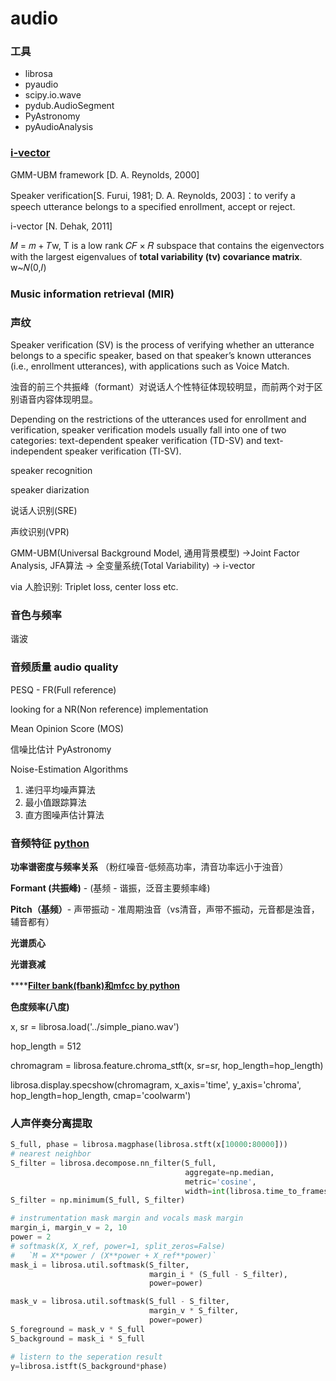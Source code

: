# audio

### 工具

* librosa
* pyaudio
* scipy.io.wave
* pydub.AudioSegment
* PyAstronomy
* pyAudioAnalysis

### [i-vector](http://cslt.riit.tsinghua.edu.cn/mediawiki/images/c/cb/131104-ivector-microsoft-wj.pdf)

GMM-UBM framework \[D. A. Reynolds, 2000\]

Speaker verification\[S. Furui, 1981; D. A. Reynolds, 2003\]：to verify a speech utterance belongs to a specified enrollment, accept or reject.

i-vector \[N. Dehak, 2011\] 

𝑀 = 𝑚 + 𝑇w, T is a low rank 𝐶𝐹 × 𝑅 subspace that contains the eigenvectors with the largest eigenvalues of **total variability \(tv\) covariance matrix**. w~𝑁\(0,𝐼\)



### Music information retrieval \(MIR\)

### 声纹

Speaker verification \(SV\) is the process of verifying whether an utterance belongs to a specific speaker, based on that speaker’s known utterances \(i.e., enrollment utterances\), with applications such as Voice Match.

浊音的前三个共振峰（formant）对说话人个性特征体现较明显，而前两个对于区别语音内容体现明显。

Depending on the restrictions of the utterances used for enrollment and verification, speaker verification models usually fall into one of two categories: text-dependent speaker verification \(TD-SV\) and text-independent speaker verification \(TI-SV\).

speaker recognition

speaker diarization

说话人识别\(SRE\)

声纹识别\(VPR\)

GMM-UBM\(Universal Background Model, 通用背景模型\) -&gt;Joint Factor Analysis, JFA算法 -&gt; 全变量系统\(Total Variability\) -&gt; i-vector

via 人脸识别: Triplet loss, center loss etc.

### 音色与频率

谐波

### 音频质量 audio quality

PESQ - FR\(Full reference\)

looking for a NR\(Non reference\) implementation

Mean Opinion Score \(MOS\)

信噪比估计 PyAstronomy

Noise-Estimation Algorithms

1. 递归平均噪声算法
2. 最小值跟踪算法
3. 直方图噪声估计算法

### 音频特征 [python](https://www.kaggle.com/varanr/audio-feature-extraction)

**功率谱密度与频率关系** （粉红噪音-低频高功率，清音功率远小于浊音）

**Formant \(共振峰\)** - \(基频 - 谐振，泛音主要频率峰\)

**Pitch（基频）**- 声带振动 - 准周期浊音（vs清音，声带不振动，元音都是浊音，辅音都有）

**光谱质心**

**光谱衰减**

\*\*\*\*[**Filter bank\(fbank\)和mfcc by python**](https://haythamfayek.com/2016/04/21/speech-processing-for-machine-learning.html)

**色度频率\(八度\)**

x, sr = librosa.load\('../simple\_piano.wav'\)

hop\_length = 512

chromagram = librosa.feature.chroma\_stft\(x, sr=sr, hop\_length=hop\_length\)

librosa.display.specshow\(chromagram, x\_axis='time', y\_axis='chroma', hop\_length=hop\_length, cmap='coolwarm'\)

### 人声伴奏分离提取

```python
S_full, phase = librosa.magphase(librosa.stft(x[10000:80000]))
# nearest neighbor
S_filter = librosa.decompose.nn_filter(S_full,
                                       aggregate=np.median,
                                       metric='cosine',
                                       width=int(librosa.time_to_frames(2, sr=sr)))
S_filter = np.minimum(S_full, S_filter)

# instrumentation mask margin and vocals mask margin
margin_i, margin_v = 2, 10
power = 2
# softmask(X, X_ref, power=1, split_zeros=False)
#   `M = X**power / (X**power + X_ref**power)`
mask_i = librosa.util.softmask(S_filter,
                               margin_i * (S_full - S_filter),
                               power=power)

mask_v = librosa.util.softmask(S_full - S_filter,
                               margin_v * S_filter,
                               power=power)
S_foreground = mask_v * S_full
S_background = mask_i * S_full

# listern to the seperation result
y=librosa.istft(S_background*phase)

```





